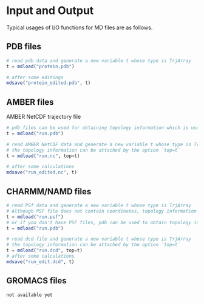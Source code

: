 # Input and Output

Typical usages of I/O functions for MD files are as follows. 

## PDB files

```julia
# read pdb data and generate a new variable t whose type is TrjArray
t = mdload("protein.pdb")

# after some editings
mdsave("protein_edited.pdb", t)
```

## AMBER files

AMBER NetCDF trajectory file
```julia
# pdb files can be used for obtaining topology information which is used in atom selections
t = mdload("run.pdb")

# read AMBER NetCDF data and generate a new variable t whose type is TrjArray
# the topology information can be attached by the option `top=t`
t = mdload("run.nc", top=t)

# after some calculations
mdsave("run_edited.nc", t)
```

## CHARMM/NAMD files
```julia
# read PSf data and generate a new variable t whose type is TrjArray
# Although PSF file does not contain coordinates, topology information is used in atom selections
t = mdload("run.psf")
# or if you don't have PSF files, pdb can be used to obtain topology information
t = mdload("run.pdb")

# read dcd file and generate a new variable t whose type is TrjArray
# the topology information can be attached by the option `top=t`
t = mdload("run.dcd", top=t)
# after some calculations
mdsave("run_edit.dcd", t)
```

## GROMACS files

```
not available yet
```
